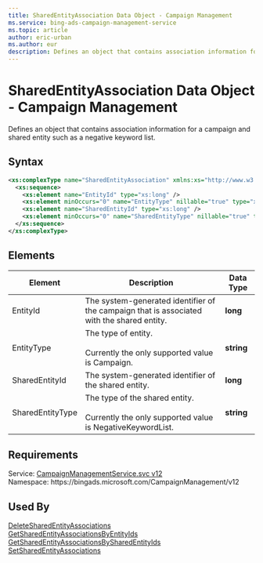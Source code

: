 ```yaml
---
title: SharedEntityAssociation Data Object - Campaign Management
ms.service: bing-ads-campaign-management-service
ms.topic: article
author: eric-urban
ms.author: eur
description: Defines an object that contains association information for a campaign and shared entity such as a negative keyword list.
---
```

# SharedEntityAssociation Data Object - Campaign Management
Defines an object that contains association information for a campaign and shared entity such as a negative keyword list.

## Syntax
```xml
<xs:complexType name="SharedEntityAssociation" xmlns:xs="http://www.w3.org/2001/XMLSchema">
  <xs:sequence>
    <xs:element name="EntityId" type="xs:long" />
    <xs:element minOccurs="0" name="EntityType" nillable="true" type="xs:string" />
    <xs:element name="SharedEntityId" type="xs:long" />
    <xs:element minOccurs="0" name="SharedEntityType" nillable="true" type="xs:string" />
  </xs:sequence>
</xs:complexType>
```

## <a name="elements"></a>Elements


|Element|Description|Data Type|
|-----------|---------------|-------------|
|<a name="entityid"></a>EntityId|The system-generated identifier of the campaign that is associated with the shared entity.|**long**|
|<a name="entitytype"></a>EntityType|The type of entity.<br /><br />Currently the only supported value is Campaign.|**string**|
|<a name="sharedentityid"></a>SharedEntityId|The system-generated identifier of the shared entity.|**long**|
|<a name="sharedentitytype"></a>SharedEntityType|The type of the shared entity.<br /><br />Currently the only supported value is NegativeKeywordList.|**string**|

## Requirements
Service: [CampaignManagementService.svc v12](https://campaign.api.bingads.microsoft.com/Api/Advertiser/CampaignManagement/v12/CampaignManagementService.svc)  
Namespace: https\://bingads.microsoft.com/CampaignManagement/v12  

## Used By
[DeleteSharedEntityAssociations](deletesharedentityassociations.md)  
[GetSharedEntityAssociationsByEntityIds](getsharedentityassociationsbyentityids.md)  
[GetSharedEntityAssociationsBySharedEntityIds](getsharedentityassociationsbysharedentityids.md)  
[SetSharedEntityAssociations](setsharedentityassociations.md)  
